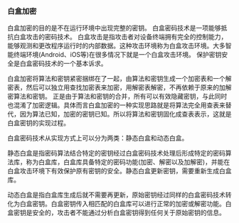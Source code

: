 ### 白盒加密
白盒加密的目的是不在运行环境中出现完整的密钥。
白盒密码技术是一项能够抵抗白盒攻击的密码技术。
白盒攻击是指攻击者对设备终端拥有完全的控制能力，能够观测和更改程序运行时的内部数据。这种攻击环境称为白盒攻击环境。大多智能终端环境(Android、iOS等)在很多情况下就是一个白盒攻击环境。
保护密钥安全是白盒密码技术的一个基本诉求。

白盒加密将算法和密钥紧密捆绑在了一起，由算法和密钥生成一个加密表和一个解密表，然后可以独立用查找加密表来加密，用解密表解密，不再依赖于原来的加解密算法和密钥。
正是由于算法和密钥的合并，所有可以有效隐藏密钥，与此同时也混淆了加密逻辑。具体而言白盒加密的一种实现思路就是将算法完全用查表来替代，因为算法已知，加密的密钥已知。所以将算法和密钥固化成查表表示，这就是白盒密钥的实现过程。

白盒密码技术从实现方式上可以分为两类：静态白盒和动态白盒。

静态白盒是指密码算法结合特定的密钥经过白盒密码技术处理后形成特定的密码算法库，称为白盒库，白盒库具备特定的密码功能(加密、解密以及加解密)，并能在白盒攻击环境下有效保护原有密钥的安全。静态白盒更新密钥，需要重新生成白盒库。

动态白盒是指白盒库生成后就不需要再更新，原始密钥经过同样的白盒密码技术转化为白盒密钥。白盒密钥传入相匹配的白盒库可以进行正常的加密或解密功能。白盒密钥是安全的，攻击者不能通过分析白盒密钥得到任何关于原始密钥的信息。


